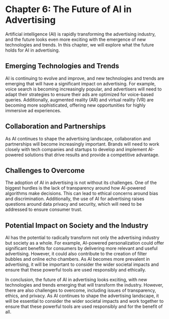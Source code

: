 Chapter 6: The Future of AI in Advertising
==========================================

Artificial intelligence (AI) is rapidly transforming the advertising industry, and the future looks even more exciting with the emergence of new technologies and trends. In this chapter, we will explore what the future holds for AI in advertising.

Emerging Technologies and Trends
--------------------------------

AI is continuing to evolve and improve, and new technologies and trends are emerging that will have a significant impact on advertising. For example, voice search is becoming increasingly popular, and advertisers will need to adapt their strategies to ensure their ads are optimized for voice-based queries. Additionally, augmented reality (AR) and virtual reality (VR) are becoming more sophisticated, offering new opportunities for highly immersive ad experiences.

Collaboration and Partnerships
------------------------------

As AI continues to shape the advertising landscape, collaboration and partnerships will become increasingly important. Brands will need to work closely with tech companies and startups to develop and implement AI-powered solutions that drive results and provide a competitive advantage.

Challenges to Overcome
----------------------

The adoption of AI in advertising is not without its challenges. One of the biggest hurdles is the lack of transparency around how AI-powered algorithms make decisions. This can lead to ethical concerns around bias and discrimination. Additionally, the use of AI for advertising raises questions around data privacy and security, which will need to be addressed to ensure consumer trust.

Potential Impact on Society and the Industry
--------------------------------------------

AI has the potential to radically transform not only the advertising industry but society as a whole. For example, AI-powered personalization could offer significant benefits for consumers by delivering more relevant and useful advertising. However, it could also contribute to the creation of filter bubbles and online echo chambers. As AI becomes more prevalent in advertising, it will be important to consider the wider societal impacts and ensure that these powerful tools are used responsibly and ethically.

In conclusion, the future of AI in advertising looks exciting, with new technologies and trends emerging that will transform the industry. However, there are also challenges to overcome, including issues of transparency, ethics, and privacy. As AI continues to shape the advertising landscape, it will be essential to consider the wider societal impacts and work together to ensure that these powerful tools are used responsibly and for the benefit of all.
